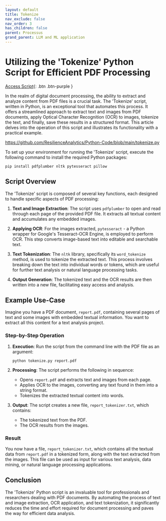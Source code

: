 ```yaml
---
layout: default
title: Tokenize
nav_exclude: false
nav_order: 3
has_children: false
parent: Processus
grand_parent: LLM and ML application
---
```


# Utilizing the 'Tokenize' Python Script for Efficient PDF Processing

[Access Script](https://github.com/ResilienceAnalytics/Python-Code/blob/main/tokenize.py
){: .btn .btn-purple }


In the realm of digital document processing, the ability to extract and analyze content from PDF files is a crucial task. The 'Tokenize' script, written in Python, is an exceptional tool that automates this process. It offers a streamlined approach to extract text and images from PDF documents, apply Optical Character Recognition (OCR) to images, tokenize the text, and finally, save these results in a structured format. This article delves into the operation of this script and illustrates its functionality with a practical example.

https://github.com/ResilienceAnalytics/Python-Code/blob/main/tokenize.py

To set up your environment for running the 'Tokenize' script, execute the following command to install the required Python packages: 

`pip install pdfplumber nltk pytesseract pillow`

## Script Overview

The 'Tokenize' script is composed of several key functions, each designed to handle specific aspects of PDF processing:

1. **Text and Image Extraction**: The script uses `pdfplumber` to open and read through each page of the provided PDF file. It extracts all textual content and accumulates any embedded images.

2. **Applying OCR**: For the images extracted, `pytesseract` - a Python wrapper for Google's Tesseract-OCR Engine, is employed to perform OCR. This step converts image-based text into editable and searchable text.

3. **Text Tokenization**: The `nltk` library, specifically its `word_tokenize` method, is used to tokenize the extracted text. This process involves breaking down the text into individual words or tokens, which are useful for further text analysis or natural language processing tasks.

4. **Output Generation**: The tokenized text and the OCR results are then written into a new file, facilitating easy access and analysis.

## Example Use-Case

Imagine you have a PDF document, `report.pdf`, containing several pages of text and some images with embedded textual information. You want to extract all this content for a text analysis project.

### Step-by-Step Operation

1. **Execution**: Run the script from the command line with the PDF file as an argument:
   ```shell
   python tokenize.py report.pdf
   ```
   
2. **Processing**: The script performs the following in sequence:
   - Opens `report.pdf` and extracts text and images from each page.
   - Applies OCR to the images, converting any text found in them into a string format.
   - Tokenizes the extracted textual content into words.
   
3. **Output**: The script creates a new file, `report_tokenizer.txt`, which contains:
   - The tokenized text from the PDF.
   - The OCR results from the images.

### Result

You now have a file, `report_tokenizer.txt`, which contains all the textual data from `report.pdf` in a tokenized form, along with the text extracted from the images. This file can be used as input for various text analysis, data mining, or natural language processing applications.

## Conclusion

The 'Tokenize' Python script is an invaluable tool for professionals and researchers dealing with PDF documents. By automating the process of text and image extraction, OCR application, and text tokenization, it significantly reduces the time and effort required for document processing and paves the way for efficient data analysis.
